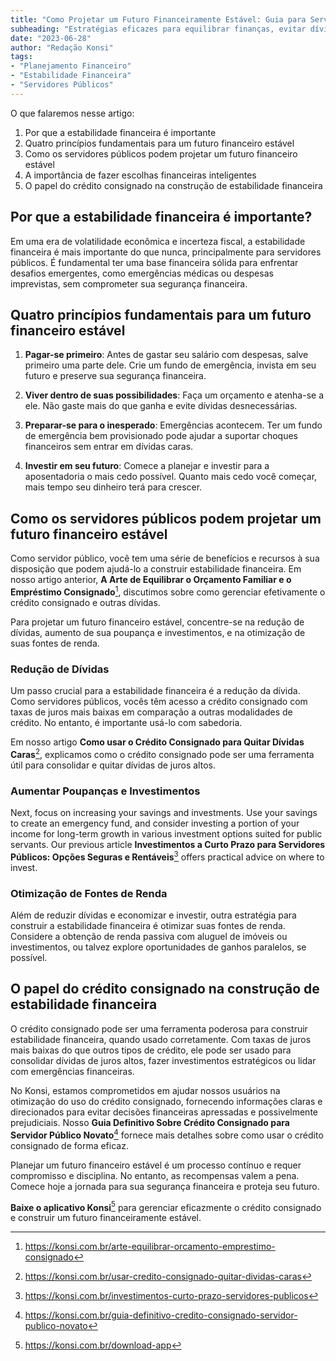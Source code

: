 ```yaml
---
title: "Como Projetar um Futuro Financeiramente Estável: Guia para Servidores Públicos"
subheading: "Estratégias eficazes para equilibrar finanças, evitar dívidas e construir segurança financeira"
date: "2023-06-28"
author: "Redação Konsi"
tags:
- "Planejamento Financeiro"
- "Estabilidade Financeira"
- "Servidores Públicos"
---
```


O que falaremos nesse artigo:

1. Por que a estabilidade financeira é importante
2. Quatro princípios fundamentais para um futuro financeiro estável
3. Como os servidores públicos podem projetar um futuro financeiro estável
4. A importância de fazer escolhas financeiras inteligentes
5. O papel do crédito consignado na construção de estabilidade financeira

## Por que a estabilidade financeira é importante?

Em uma era de volatilidade econômica e incerteza fiscal, a estabilidade financeira é mais importante do que nunca, principalmente para servidores públicos. É fundamental ter uma base financeira sólida para enfrentar desafios emergentes, como emergências médicas ou despesas imprevistas, sem comprometer sua segurança financeira.

## Quatro princípios fundamentais para um futuro financeiro estável

1. **Pagar-se primeiro**: Antes de gastar seu salário com despesas, salve primeiro uma parte dele. Crie um fundo de emergência, invista em seu futuro e preserve sua segurança financeira.

2. **Viver dentro de suas possibilidades**: Faça um orçamento e atenha-se a ele. Não gaste mais do que ganha e evite dívidas desnecessárias.

3. **Preparar-se para o inesperado**: Emergências acontecem. Ter um fundo de emergência bem provisionado pode ajudar a suportar choques financeiros sem entrar em dívidas caras.

4. **Investir em seu futuro**: Comece a planejar e investir para a aposentadoria o mais cedo possível. Quanto mais cedo você começar, mais tempo seu dinheiro terá para crescer.

## Como os servidores públicos podem projetar um futuro financeiro estável

Como servidor público, você tem uma série de benefícios e recursos à sua disposição que podem ajudá-lo a construir estabilidade financeira. Em nosso artigo anterior, **A Arte de Equilibrar o Orçamento Familiar e o Empréstimo Consignado**[^1], discutimos sobre como gerenciar efetivamente o crédito consignado e outras dívidas.

Para projetar um futuro financeiro estável, concentre-se na redução de dívidas, aumento de sua poupança e investimentos, e na otimização de suas fontes de renda.

### Redução de Dívidas

Um passo crucial para a estabilidade financeira é a redução da dívida. Como servidores públicos, vocês têm acesso a crédito consignado com taxas de juros mais baixas em comparação a outras modalidades de crédito. No entanto, é importante usá-lo com sabedoria.

Em nosso artigo **Como usar o Crédito Consignado para Quitar Dívidas Caras**[^2], explicamos como o crédito consignado pode ser uma ferramenta útil para consolidar e quitar dívidas de juros altos.

### Aumentar Poupanças e Investimentos

Next, focus on increasing your savings and investments. Use your savings to create an emergency fund, and consider investing a portion of your income for long-term growth in various investment options suited for public servants. Our previous article **Investimentos a Curto Prazo para Servidores Públicos: Opções Seguras e Rentáveis**[^3] offers practical advice on where to invest.

### Otimização de Fontes de Renda

Além de reduzir dívidas e economizar e investir, outra estratégia para construir a estabilidade financeira é otimizar suas fontes de renda. Considere a obtenção de renda passiva com aluguel de imóveis ou investimentos, ou talvez explore oportunidades de ganhos paralelos, se possível.

## O papel do crédito consignado na construção de estabilidade financeira

O crédito consignado pode ser uma ferramenta poderosa para construir estabilidade financeira, quando usado corretamente. Com taxas de juros mais baixas do que outros tipos de crédito, ele pode ser usado para consolidar dívidas de juros altos, fazer investimentos estratégicos ou lidar com emergências financeiras.

No Konsi, estamos comprometidos em ajudar nossos usuários na otimização do uso do crédito consignado, fornecendo informações claras e direcionados para evitar decisões financeiras apressadas e possivelmente prejudiciais. Nosso **Guia Definitivo Sobre Crédito Consignado para Servidor Público Novato**[^4] fornece mais detalhes sobre como usar o crédito consignado de forma eficaz.

Planejar um futuro financeiro estável é um processo contínuo e requer compromisso e disciplina. No entanto, as recompensas valem a pena. Comece hoje a jornada para sua segurança financeira e proteja seu futuro.

**Baixe o aplicativo Konsi**[^5] para gerenciar eficazmente o crédito consignado e construir um futuro financeiramente estável.

[^1]: https://konsi.com.br/arte-equilibrar-orcamento-emprestimo-consignado

[^2]: https://konsi.com.br/usar-credito-consignado-quitar-dividas-caras

[^3]: https://konsi.com.br/investimentos-curto-prazo-servidores-publicos

[^4]: https://konsi.com.br/guia-definitivo-credito-consignado-servidor-publico-novato

[^5]: https://konsi.com.br/download-app
